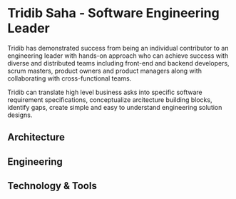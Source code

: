 # Tridib Saha - Software Engineering Leader
Tridib has demonstrated success from being an individual contributor to an engineering leader with hands-on approach who can achieve success with diverse and distributed teams including front-end and backend developers, scrum masters, product owners and product managers along with collaborating with cross-functional  teams.

Tridib can translate high level business asks into specific software requirement specifications, conceptualize arcitecture building blocks, identify gaps, create simple and easy to understand engineering solution designs. 

## Architecture
## Engineering 
## Technology & Tools



